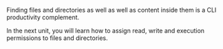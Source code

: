 Finding files and directories as well as well as content inside them is a CLI productivity complement.

In the next unit, you will learn how to assign read, write and execution permissions to files and directories.
